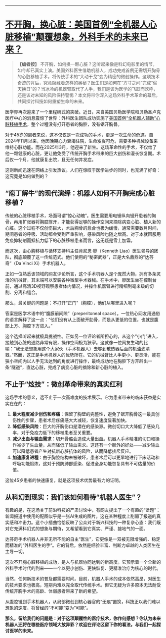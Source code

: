 

---

# [**不开胸，换心脏：美国首例“全机器人心脏移植”颠覆想象，外科手术的未来已来？**](20250627-doctors-perform-first-robotic-heart-transplant-in-us-without-opening-a-chest.mp3)

> **【编者按】** 不开胸，如何换一颗心脏？这听起来像是科幻电影里的情节，如今却已真实上演。美国外科医生借助机器人，成功完成首例无需切开胸骨的心脏移植手术，将传统手术的“大动干戈”变为精密的微创操作。这项技术奇迹的背后，究竟隐藏着怎样的奥秘？医生们是如何在“方寸之间”完成“偷天换日”的？当冰冷的机器臂取代了人手，我们是该为医学的飞跃而欢呼，还是该对未知的风险保持警惕？本文将带你深入这场外科手术革命的幕后，共同探讨科技如何重塑生命的未来。

医学界再次迎来了一个里程碑式的突破。近日，来自美国贝勒医学院和贝勒圣卢克医疗中心的消息震惊了世界：外科医生团队成功实施了[美国首例“全机器人辅助”心脏移植手术](https://science.slashdot.org/story/25/06/26/2110248/doctors-perform-first-robotic-heart-transplant-in-us-without-opening-a-chest)，整个过程没有打开患者的胸腔，没有锯开胸骨。

对于45岁的患者来说，这不仅仅是一次成功的手术，更是一次生命的奇迹。自2024年11月以来，他因晚期心力衰竭住院，生命岌岌可危，需要多种机械设备来维持心脏功能。而在2025年3月，他迎来了新生。这场革命性的手术，不仅给了他一颗健康的心脏，更让他免受了传统开胸手术带来的巨大创伤和漫长恢复期。术后仅一个月，他就康复出院，且无任何并发症。

这则新闻迅速在网络上引发热议。人们在惊叹于医学进步的同时，也充满了好奇：这究竟是如何做到的？

## **“庖丁解牛”的现代演绎：机器人如何不开胸完成心脏移植？**

传统的心脏移植手术，场面可谓“惊心动魄”。医生需要用电锯纵向锯开患者的胸骨，再用扩张器将胸腔撑开，才能获得足够的操作空间来摘除病变心脏、植入新的心脏。这个过程不仅创伤巨大，术后胸骨的愈合也极为缓慢，通常需要数月时间，期间患者的呼吸、活动都会受到严重影响，感染风险也随之增高。对于本就因服用免疫抑制剂而抵抗力低下的心脏移植患者而言，这无疑是雪上加霜。

而这次，由心胸移植与循环支持科主任肯尼思·廖（Kenneth Liao）医生领导的团队，彻底颠覆了这一传统范式。他们使用的“秘密武器”，正是大名鼎鼎的“达芬奇”（Da Vinci Xi）手术机器人。

正如一位熟悉该领域的网友评论所言，这个手术机器人是个庞然大物，拥有多条灵活的机械臂，其末端可以安装各种微型手术器械。在手术中，廖医生坐在控制台前，通过高清3D视野观察患者体内情况，并操作机器臂进行精细到毫米级的切割、分离和缝合。

那么，最关键的问题是：不打开“正门”（胸腔），他们从哪里进入呢？

答案是医学术语中的“腹膜前间隙”（preperitoneal space）。一位热心网友用通俗的语言解释了这一点：“他们没有从上面破开肋骨，而是从更低的位置，也就是腹部上方、胸腔下方进入。”

这个选择听起来就极具挑战性。正如另一位评论者所担心的，从这个“小门”进入，接触到心脏的通路非常有限，操作空间极为狭窄。这就像一位网友生动的比喻：“我无法想象用这个大家伙（手术机器人）去够到散热器后面的机油滤清器。”然而，这正是手术机器人的优势所在。它的机械臂比人手更小、更灵活，能在狭小空间内以人手无法达到的角度进行操作，最终成功地在胸腔下方开辟出一条“隧道”，直达心脏，完成了病变心脏的摘除和新心脏的植入。

## **不止于“炫技”：微创革命带来的真实红利**

这场手术的意义，远不止于一次高难度的技术展示。它为患者带来的临床获益是实实在在的：

1.  **最大程度减少创伤和疼痛**：保留了胸壁的完整性，避免了锯开胸骨这一最具创伤性的步骤，患者术后疼痛感大大减轻，恢复速度显著加快。
2.  **降低感染风险**：巨大的开胸伤口是潜在的感染源。微创切口大大降低了感染几率，对于免疫力低下的移植患者至关重要。
3.  **减少出血与输血需求**：切开骨骼会造成大量出血。机器人手术精准的切口和操作减少了失血量，从而降低了输血需求。这还有一个额外的好处——减少输血可以降低患者产生对抗新心脏抗体的风险，从而降低排斥反应。
4.  **加速康复进程**：由于胸腔结构未被破坏，患者术后可以更早地进行下床活动和呼吸功能锻炼，这对于预防肺部感染、促进全身功能恢复具有不可估量的价值。

这位45岁患者的快速康复，就是这项技术优势最有力的证明。

## **从科幻到现实：我们该如何看待“机器人医生”？**

有趣的是，在这场关于前沿科技的严肃讨论中，有网友提出了一个有趣的“岔题”：新闻报道中使用的配图似乎是一张AI生成的图片，这在某种程度上削弱了报道的真实感和冲击力。这个小插曲恰恰反映了公众对于新兴科技的一种复杂心态：我们既对它充满科幻式的想象与期待，又希望看到它真实、严谨、接地气的一面。

达芬奇手术机器人并非无所不能的自主“医生”，它更像是一双被无限增强的、稳定而精准的“外科医生的手”。它的背后，依然是经验丰富、判断力卓越的人类医生在主导一切。

这次不开胸心脏移植的成功，是人与机器协同达到的新高度。它预示着一个全新的外科手术时代的到来——一个以更小创伤、更快恢复、更精准治疗为核心的时代。

当然，任何新技术的普及都需要时间。目前，机器人手术的成本依然高昂，对医生的技术要求也极高，短期内难以完全取代传统手术。但它无疑为许多原本无法耐受传统开胸手术的高龄、体弱患者带来了新的希望。

从腹腔镜到手术机器人，从局部微创到核心器官的“无痕”置换，科技正以我们难以想象的速度，将曾经的“不可能”变为“可能”。

**那么，留给我们的问题是：对于这项颠覆性的医疗技术，你作何感想？你认为未来机器人还将在哪些医疗领域大放异彩？欢迎在评论区留下你的看法，与我们一起探讨医学的未来。**